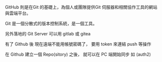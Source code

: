 GitHub 則是在Git 的基礎上，為個人或團隊提供Git 伺服器和相關協作工具的網站與雲端平台。 


Git 是一個分散式的版本控制系統，是一個工具。 


另外落地的 Git Server 可以用 gitlab 或 gitea


有了 Github 後 現在遠端不能用帳號密碼了， 要用 token 來連結 push 等操作


在 Github 建立一個 Repo(sitory) 之後， 就可以在 PC 端開始同步 如 (auth2) 